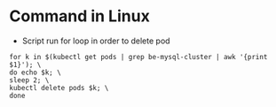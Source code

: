 # Command in Linux

- Script run for loop in order to delete pod
```
for k in $(kubectl get pods | grep be-mysql-cluster | awk '{print $1}'); \
do echo $k; \
sleep 2; \
kubectl delete pods $k; \
done
```
